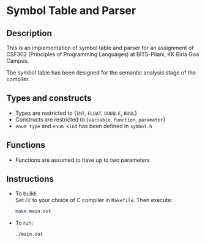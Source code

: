 # Symbol Table and Parser

## Description
This is an implementation of symbol table and parser for an assignment of CSF302 (Principles of Programming Languages) at BITS-Pilani, KK Birla Goa Campus.  

The symbol table has been designed for the semantic analysis stage of the compiler.

## Types and constructs
+ Types are restricted to {`INT`, `FLOAT`, `DOUBLE`, `BOOL`}
+ Constructs are restricted to {`variable`, `function`, `parameter`}
+ `enum type` and `enum kind` has been defined in `symbol.h`

## Functions
+ Functions are assumed to have up to two parameters

## Instructions
+ To build:  
    Set `CC` to your choice of C compiler in `Makefile`. Then execute:
    ```bash
    make main.out
    ```
+ To run:
    ```bash
    ./main.out
    ```
